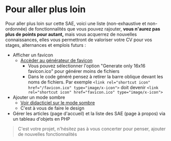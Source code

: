 # Pour aller plus loin

Pour aller plus loin sur cette SAE, voici une liste (non-exhaustive et non-ordonnée) de fonctionnalités que vous pouvez rajouter, **vous n'aurez pas plus de points pour autant,** mais vous acquerrez de nouvelles connaissances, elles vous permettront de valoriser votre CV pour vos stages, alternances et emplois futurs :

- Afficher un favicon
  - [Accèder au générateur de favicon](https://www.favicon-generator.org/)
    - Vous pouvez sélectionner l'option "Generate only 16x16 favicon.ico" pour générer moins de fichiers
    - Dans le code généré pensez à retirer la barre oblique devant les noms de fichiers. Par exemple `<link rel="shortcut icon" href="/favicon.ico" type="image/x-icon">` doit devenir `<link rel="shortcut icon" href="favicon.ico" type="image/x-icon">`
- Ajouter un mode sombre
  - [Voir didacticiel sur le mode sombre](https://www.jannaud.fr/guide-pour-passer-facilement-son-site-web-en-mode-sombre-dark-mode-css)
  - C'est à vous de faire le design
- Gérer les articles (page d'accueil) et la liste des SAE (page à propos) via un tableau d'objets en PHP

> C'est votre projet, n'hésitez pas à vous concerter pour penser, ajouter de nouvelles fonctionnalités